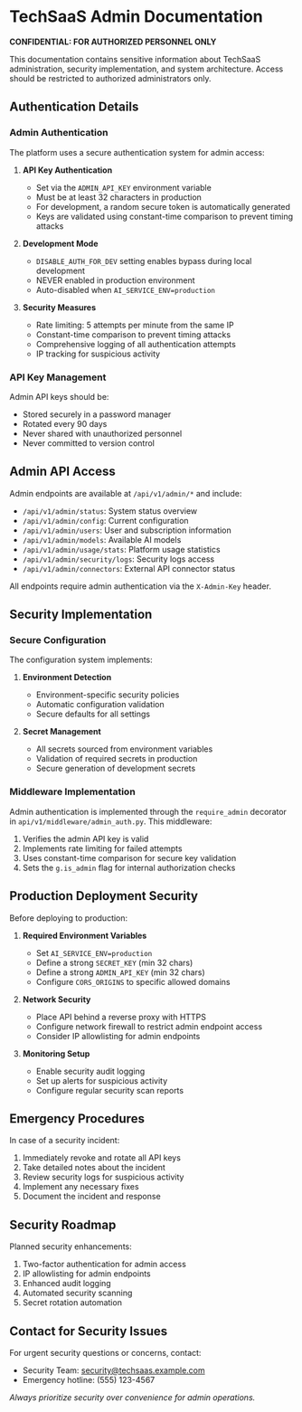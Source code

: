 # TechSaaS Admin Documentation

**CONFIDENTIAL: FOR AUTHORIZED PERSONNEL ONLY**

This documentation contains sensitive information about TechSaaS administration, security implementation, and system architecture. Access should be restricted to authorized administrators only.

## Authentication Details

### Admin Authentication

The platform uses a secure authentication system for admin access:

1. **API Key Authentication**
   - Set via the `ADMIN_API_KEY` environment variable
   - Must be at least 32 characters in production
   - For development, a random secure token is automatically generated
   - Keys are validated using constant-time comparison to prevent timing attacks

2. **Development Mode**
   - `DISABLE_AUTH_FOR_DEV` setting enables bypass during local development
   - NEVER enabled in production environment
   - Auto-disabled when `AI_SERVICE_ENV=production`

3. **Security Measures**
   - Rate limiting: 5 attempts per minute from the same IP
   - Constant-time comparison to prevent timing attacks
   - Comprehensive logging of all authentication attempts
   - IP tracking for suspicious activity

### API Key Management

Admin API keys should be:
- Stored securely in a password manager
- Rotated every 90 days
- Never shared with unauthorized personnel
- Never committed to version control

## Admin API Access

Admin endpoints are available at `/api/v1/admin/*` and include:

- `/api/v1/admin/status`: System status overview
- `/api/v1/admin/config`: Current configuration
- `/api/v1/admin/users`: User and subscription information
- `/api/v1/admin/models`: Available AI models
- `/api/v1/admin/usage/stats`: Platform usage statistics
- `/api/v1/admin/security/logs`: Security logs access
- `/api/v1/admin/connectors`: External API connector status

All endpoints require admin authentication via the `X-Admin-Key` header.

## Security Implementation

### Secure Configuration

The configuration system implements:

1. **Environment Detection**
   - Environment-specific security policies
   - Automatic configuration validation
   - Secure defaults for all settings

2. **Secret Management**
   - All secrets sourced from environment variables
   - Validation of required secrets in production
   - Secure generation of development secrets

### Middleware Implementation

Admin authentication is implemented through the `require_admin` decorator in `api/v1/middleware/admin_auth.py`. This middleware:

1. Verifies the admin API key is valid
2. Implements rate limiting for failed attempts
3. Uses constant-time comparison for secure key validation
4. Sets the `g.is_admin` flag for internal authorization checks

## Production Deployment Security

Before deploying to production:

1. **Required Environment Variables**
   - Set `AI_SERVICE_ENV=production`
   - Define a strong `SECRET_KEY` (min 32 chars)
   - Define a strong `ADMIN_API_KEY` (min 32 chars)
   - Configure `CORS_ORIGINS` to specific allowed domains

2. **Network Security**
   - Place API behind a reverse proxy with HTTPS
   - Configure network firewall to restrict admin endpoint access
   - Consider IP allowlisting for admin endpoints

3. **Monitoring Setup**
   - Enable security audit logging
   - Set up alerts for suspicious activity
   - Configure regular security scan reports

## Emergency Procedures

In case of a security incident:

1. Immediately revoke and rotate all API keys
2. Take detailed notes about the incident
3. Review security logs for suspicious activity
4. Implement any necessary fixes
5. Document the incident and response

## Security Roadmap

Planned security enhancements:

1. Two-factor authentication for admin access
2. IP allowlisting for admin endpoints
3. Enhanced audit logging
4. Automated security scanning
5. Secret rotation automation

## Contact for Security Issues

For urgent security questions or concerns, contact:

- Security Team: [security@techsaas.example.com](mailto:security@techsaas.example.com)
- Emergency hotline: (555) 123-4567

_Always prioritize security over convenience for admin operations._
